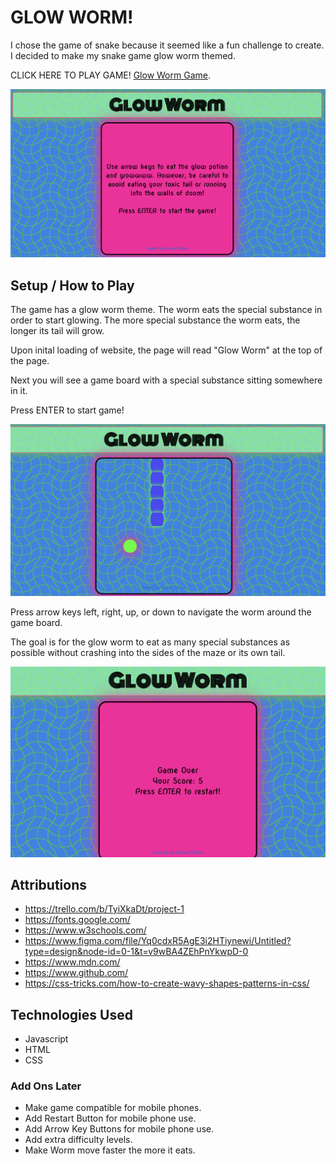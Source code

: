 # GLOW WORM!

I chose the game of snake because it seemed like a fun challenge to create. I decided to make my snake game glow worm themed. 

CLICK HERE TO PLAY GAME! [Glow Worm Game](https://glowworm.surge.sh).

![image](/images/GLOWWORM.png)

## Setup / How to Play

The game has a glow worm theme. The worm eats the special substance in order to start glowing. The more special substance the worm eats, the longer its tail will grow.

Upon inital loading of website, the page will read "Glow Worm" at the top of the page. 

Next you will see a game board with a special substance sitting somewhere in it.

Press ENTER to start game!

![image](/images/midgame.png)

Press arrow keys left, right, up, or down to navigate the worm around the game board.

The goal is for the glow worm to eat as many special substances as possible without crashing into the sides of the maze or its own tail.


![image](/images/endgame.png)

## Attributions

- https://trello.com/b/TyiXkaDt/project-1
- https://fonts.google.com/
- https://www.w3schools.com/
- https://www.figma.com/file/Yq0cdxR5AgE3i2HTiynewi/Untitled?type=design&node-id=0-1&t=v9wBA4ZEhPnYkwpD-0
- https://www.mdn.com/
- https://www.github.com/
- https://css-tricks.com/how-to-create-wavy-shapes-patterns-in-css/

## Technologies Used

* Javascript
* HTML
* CSS

### Add Ons Later

- Make game compatible for mobile phones.
- Add Restart Button for mobile phone use.
- Add Arrow Key Buttons for mobile phone use.
- Add extra difficulty levels.
- Make Worm move faster the more it eats.